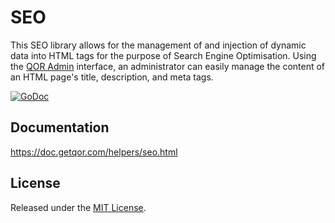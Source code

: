 # SEO

This SEO library allows for the management of and injection of dynamic data into HTML tags for the purpose of Search Engine Optimisation. Using the [QOR Admin](https://github.com/aghape/admin) interface, an administrator can easily manage the content of an HTML page's title, description, and meta tags.

[![GoDoc](https://godoc.org/github.com/aghape/seo?status.svg)](https://godoc.org/github.com/aghape/seo)

## Documentation

<https://doc.getqor.com/helpers/seo.html>

## License

Released under the [MIT License](http://opensource.org/licenses/MIT).

